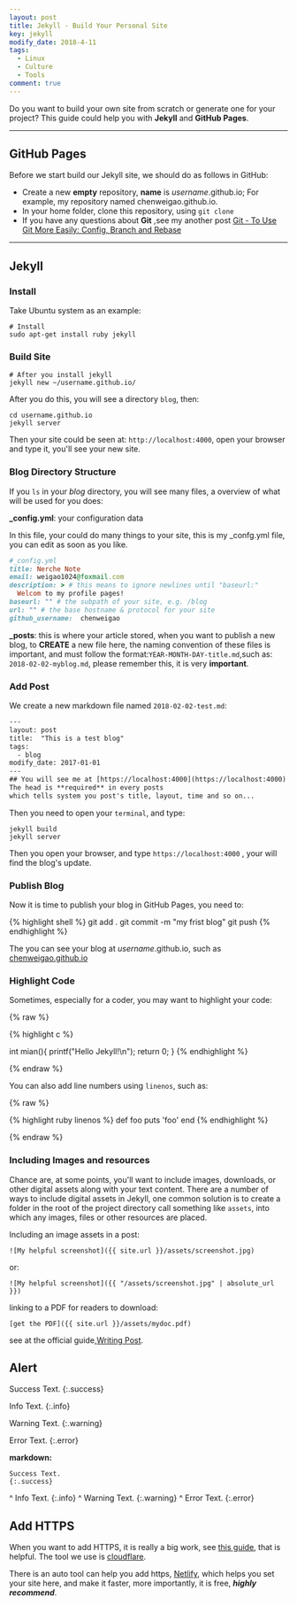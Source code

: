 ```yaml
---
layout: post
title: Jekyll - Build Your Personal Site 
key: jekyll
modify_date: 2018-4-11
tags:
  - Linux
  - Culture
  - Tools
comment: true
---
```


Do you want to build your own site from scratch or generate one for your project? This guide could help you with **Jekyll** and **GitHub Pages**.
<!--more-->
---

## GitHub Pages

Before we start build our Jekyll site, we should do as follows in GitHub:

- Create a new **empty** repository, **name** is *username*.github.io; For example, my repository named chenweigao.github.io.
- In your home folder, clone this repository, using `git clone`
- If you have any questions about **Git** ,see my another post [Git - To Use Git More Easily: Config, Branch and Rebase](https://chenweigao.github.io/2018/01/12/git.html)

---

## Jekyll

### Install

Take Ubuntu system as an example:

```shell
# Install 
sudo apt-get install ruby jekyll
```

### Build Site

```shell
# After you install jekyll
jekyll new ~/username.github.io/
```

After you do this, you will see a directory `blog`, then:

```
cd username.github.io
jekyll server
```

Then your site could be seen at: `http://localhost:4000`, open your browser and type it, you'll see your new site.

### Blog Directory Structure

If you `ls` in your *blog* directory, you will see many files, a overview of what will be used for you does:

**_config.yml**:  your configuration data

In this file, your could do many things to your site, this is my _confg.yml file, you can edit as soon as you like.

```ruby
#_config.yml
title: Nerche Note
email: weigao1024@foxmail.com
description: > # this means to ignore newlines until "baseurl:"
  Welcom to my profile pages!
baseurl: "" # the subpath of your site, e.g. /blog
url: "" # the base hostname & protocol for your site
github_username:  chenweigao
```


**_posts**:  this is where your article stored, when you want to publish a new blog, to **CREATE** a new file here, the naming convention of these files is important, and must follow the format:`YEAR-MONTH-DAY-title.md`,such as: `2018-02-02-myblog.md`, please remember this, it is very **important**. 

### Add Post

We create a new markdown file named `2018-02-02-test.md`:

```html
---
layout: post
title:  "This is a test blog"
tags:
  - blog
modify_date: 2017-01-01
---
## You will see me at [https://localhost:4000](https://localhost:4000)
The head is **required** in every posts
which tells system you post's title, layout, time and so on...
```

Then you need to open your `terminal`, and type: 

```shell
jekyll build
jekyll server
```

Then you open your browser, and type `https://localhost:4000` , your will find the blog's update.

### Publish Blog

Now it is time to publish your blog in GitHub Pages, you need to:

{% highlight shell %}
git add .
git commit -m "my frist blog"
git push
{% endhighlight %}

The you can see your blog at *username*.github.io, such as [chenweigao.github.io](chenweigao.github.io)

### Highlight Code

Sometimes, especially for a coder, you may want to highlight your code:

{% raw %}

{% highlight c %}

int mian(){
  printf("Hello Jekyll!\n");
  return 0;
}
{% endhighlight %}

{% endraw %}

 You can also add line numbers using `linenos`, such as:

{% raw %}

{% highlight ruby linenos %}
def foo
  puts 'foo'
end
{% endhighlight %}

{% endraw %}

### Including Images and resources

Chance are, at some points, you'll want to include images, downloads, or other digital assets along with your text content. There are a number of ways to include digital assets in Jekyll, one common solution is to create a folder in the root of the project directory call something like `assets`, into which any images, files or  other resources are placed.

Including an image assets in a post:

```shell
![My helpful screenshot]({{ site.url }}/assets/screenshot.jpg)
```

or:

```shell
![My helpful screenshot]({{ "/assets/screenshot.jpg" | absolute_url }})
```

linking to a PDF for readers to download:

```shell
[get the PDF]({{ site.url }}/assets/mydoc.pdf)
```

see at the official guide,[Writing Post](https://jekyllrb.com/docs/posts/).

## Alert

Success Text.
{:.success}

Info Text.
{:.info}

Warning Text.
{:.warning}

Error Text.
{:.error}

**markdown:**

    Success Text.
    {:.success}
^
    Info Text.
    {:.info}
^
    Warning Text.
    {:.warning}
^
    Error Text.
    {:.error}

## Add HTTPS

When you want to add HTTPS, it is really a big work, see [this guide](https://zhuanlan.zhihu.com/p/22667528), that is helpful. The tool we use is [cloudflare](https://www.cloudflare.com/).

There is an auto tool can help you add https, [Netlify](https://app.netlify.com/), which helps you set your site here, and make it faster, more importantly, it is free, ***highly recommend***.